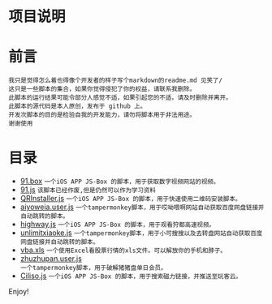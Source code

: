 
# 项目说明

# 前言 

````
我只是觉得怎么着也得像个开发者的样子写个markdown的readme.md 见笑了/
这只是一些脚本的集合，如果你觉得侵犯了你的权益，请联系我删除。
此脚本的运行结果可能令部分人感觉不适，如果引起您的不适，请及时删除并离开。
此脚本的源代码是本人原创，发布于 github 上。
开发次脚本的目的是检验自我的开发能力，请勿将脚本用于非法用途。
谢谢使用
````

# 目录


* [91.box](https://github.com/suertang/MMDigtal/raw/master/91.box) 
````一个iOS APP JS-Box 的脚本，用于获取数字视频网站的视频。````
* [91.js](https://github.com/suertang/MMDigtal/raw/master/91.js)
````该脚本已经作废,但是仍然可以作为学习资料````
* [QRInstaller.js](https://github.com/suertang/MMDigtal/raw/master/QRInstaller.js)
````一个iOS APP JS-Box 的脚本，用于快速使用二维码安装脚本。````
* [aiyoweia.user.js](https://github.com/suertang/MMDigtal/raw/master/aiyoweia.user.js) 
````一个tampermonkey脚本，用于哎呦喂啊网站自动获取百度网盘链接并自动跳转的脚本。````
* [highway.js](https://github.com/suertang/MMDigtal/raw/master/highway.js) 
````一个iOS APP JS-Box 的脚本，用于观看狩都高速视频。````
* [unlimitxiaoke.js](https://github.com/suertang/MMDigtal/raw/master/unlimitxiaoke.js) 
````一个tampermonkey脚本，用于小可搜搜以及去转盘网站自动获取百度网盘链接并自动跳转的脚本。````
* [vba.xls](https://github.com/suertang/MMDigtal/raw/master/vba.xls) 
````一个使用Excel看股票行情的xls文件。可以解放你的手机和脖子。````
* [zhuzhupan.user.js](https://github.com/suertang/MMDigtal/raw/master/zhuzhupan.user.js) 	
````一个tampermonkey脚本，用于破解猪猪盘单日会员。````
* [Ciliso.js](https://github.com/suertang/MMDigtal/raw/master/Ciliso.js)
````一个iOS APP JS-Box 的脚本，用于搜索磁力链接，并推送至玩客云。````


Enjoy!
